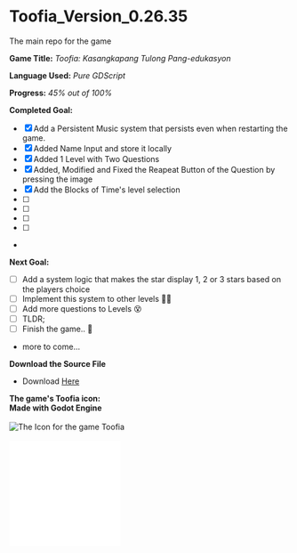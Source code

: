 # Toofia_Version_0.26.35
 The main repo for the game

**Game Title:** *Toofia: Kasangkapang Tulong Pang-edukasyon*

**Language Used:** *Pure GDScript*

**Progress:** *45% out of 100%*

**Completed Goal:**
- [x] Add a Persistent Music system that persists even when restarting the game.
- [x] Added Name Input and store it locally
- [x] Added 1 Level with Two Questions
- [x] Added, Modified and Fixed the Reapeat Button of the Question by pressing the image
- [x] Add the Blocks of Time's level selection
- [  ] 
- [  ]
- [  ]
- [  ]
- 
**Next Goal:**
- [  ] Add a system logic that makes the star display 1, 2 or 3 stars based on the players choice
- [  ] Implement this system to other levels :face_with_spiral_eyes:
- [  ] Add more questions to Levels :dizzy_face:
- [  ] TLDR;
- [  ] Finish the game.. :tada:
- more to come...

 

**Download the Source File**
- Download [Here](https://github.com/Moggle-Khraum/Toofia_Version_0.26.35/archive/refs/heads/main.zip)


<p align="left">
    <b> The game's Toofia icon:</b><br><b> Made with Godot Engine</b><br>
    <br>
    <img width="200" src="Assets/Icons/win7icon.ico" alt="The Icon for the game Toofia" title="Toofia Icon"> 
    <br>
    <br>
    <img width="200" src="Assets/Images/logo_godot.png" alt="Godot Engine Logo" title="Godot Engine">
    <br>
</p>

    
